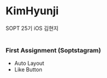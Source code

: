 # KimHyunji
SOPT 25기 iOS 김현지 <br><br>
### First Assignment (Soptstagram)
* Auto Layout
* Like Button

